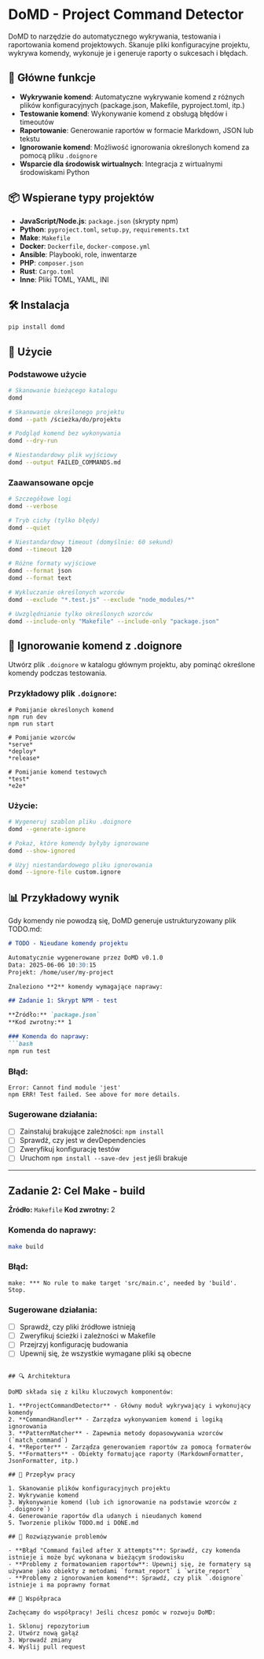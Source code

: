 # DoMD - Project Command Detector

DoMD to narzędzie do automatycznego wykrywania, testowania i raportowania komend projektowych. Skanuje pliki konfiguracyjne projektu, wykrywa komendy, wykonuje je i generuje raporty o sukcesach i błędach.

## 🚀 Główne funkcje

- **Wykrywanie komend**: Automatyczne wykrywanie komend z różnych plików konfiguracyjnych (package.json, Makefile, pyproject.toml, itp.)
- **Testowanie komend**: Wykonywanie komend z obsługą błędów i timeoutów
- **Raportowanie**: Generowanie raportów w formacie Markdown, JSON lub tekstu
- **Ignorowanie komend**: Możliwość ignorowania określonych komend za pomocą pliku `.doignore`
- **Wsparcie dla środowisk wirtualnych**: Integracja z wirtualnymi środowiskami Python

## 📦 Wspierane typy projektów

- **JavaScript/Node.js**: `package.json` (skrypty npm)
- **Python**: `pyproject.toml`, `setup.py`, `requirements.txt`
- **Make**: `Makefile`
- **Docker**: `Dockerfile`, `docker-compose.yml`
- **Ansible**: Playbooki, role, inwentarze
- **PHP**: `composer.json`
- **Rust**: `Cargo.toml`
- **Inne**: Pliki TOML, YAML, INI

## 🛠 Instalacja

```bash
pip install domd
```

## 📖 Użycie

### Podstawowe użycie
```bash
# Skanowanie bieżącego katalogu
domd

# Skanowanie określonego projektu
domd --path /ścieżka/do/projektu

# Podgląd komend bez wykonywania
domd --dry-run

# Niestandardowy plik wyjściowy
domd --output FAILED_COMMANDS.md
```

### Zaawansowane opcje
```bash
# Szczegółowe logi
domd --verbose

# Tryb cichy (tylko błędy)
domd --quiet

# Niestandardowy timeout (domyślnie: 60 sekund)
domd --timeout 120

# Różne formaty wyjściowe
domd --format json
domd --format text

# Wykluczanie określonych wzorców
domd --exclude "*.test.js" --exclude "node_modules/*"

# Uwzględnianie tylko określonych wzorców
domd --include-only "Makefile" --include-only "package.json"
```

## 🔧 Ignorowanie komend z .doignore

Utwórz plik `.doignore` w katalogu głównym projektu, aby pominąć określone komendy podczas testowania.

### Przykładowy plik `.doignore`:
```
# Pomijanie określonych komend
npm run dev
npm run start

# Pomijanie wzorców
*serve*
*deploy*
*release*

# Pomijanie komend testowych
*test*
*e2e*
```

### Użycie:
```bash
# Wygeneruj szablon pliku .doignore
domd --generate-ignore

# Pokaż, które komendy byłyby ignorowane
domd --show-ignored

# Użyj niestandardowego pliku ignorowania
domd --ignore-file custom.ignore
```

## 📊 Przykładowy wynik

Gdy komendy nie powodzą się, DoMD generuje ustrukturyzowany plik TODO.md:

```markdown
# TODO - Nieudane komendy projektu

Automatycznie wygenerowane przez DoMD v0.1.0
Data: 2025-06-06 10:30:15
Projekt: /home/user/my-project

Znaleziono **2** komendy wymagające naprawy:

## Zadanie 1: Skrypt NPM - test

**Źródło:** `package.json`
**Kod zwrotny:** 1

### Komenda do naprawy:
```bash
npm run test
```

### Błąd:
```
Error: Cannot find module 'jest'
npm ERR! Test failed. See above for more details.
```

### Sugerowane działania:
- [ ] Zainstaluj brakujące zależności: `npm install`
- [ ] Sprawdź, czy jest w devDependencies
- [ ] Zweryfikuj konfigurację testów
- [ ] Uruchom `npm install --save-dev jest` jeśli brakuje

---

## Zadanie 2: Cel Make - build

**Źródło:** `Makefile`
**Kod zwrotny:** 2

### Komenda do naprawy:
```bash
make build
```

### Błąd:
```
make: *** No rule to make target 'src/main.c', needed by 'build'. Stop.
```

### Sugerowane działania:
- [ ] Sprawdź, czy pliki źródłowe istnieją
- [ ] Zweryfikuj ścieżki i zależności w Makefile
- [ ] Przejrzyj konfigurację budowania
- [ ] Upewnij się, że wszystkie wymagane pliki są obecne
```

## 🔍 Architektura

DoMD składa się z kilku kluczowych komponentów:

1. **ProjectCommandDetector** - Główny moduł wykrywający i wykonujący komendy
2. **CommandHandler** - Zarządza wykonywaniem komend i logiką ignorowania
3. **PatternMatcher** - Zapewnia metody dopasowywania wzorców (`match_command`)
4. **Reporter** - Zarządza generowaniem raportów za pomocą formaterów
5. **Formatters** - Obiekty formatujące raporty (MarkdownFormatter, JsonFormatter, itp.)

## 🔄 Przepływ pracy

1. Skanowanie plików konfiguracyjnych projektu
2. Wykrywanie komend
3. Wykonywanie komend (lub ich ignorowanie na podstawie wzorców z `.doignore`)
4. Generowanie raportów dla udanych i nieudanych komend
5. Tworzenie plików TODO.md i DONE.md

## 🐛 Rozwiązywanie problemów

- **Błąd "Command failed after X attempts"**: Sprawdź, czy komenda istnieje i może być wykonana w bieżącym środowisku
- **Problemy z formatowaniem raportów**: Upewnij się, że formatery są używane jako obiekty z metodami `format_report` i `write_report`
- **Problemy z ignorowaniem komend**: Sprawdź, czy plik `.doignore` istnieje i ma poprawny format

## 🤝 Współpraca

Zachęcamy do współpracy! Jeśli chcesz pomóc w rozwoju DoMD:

1. Sklonuj repozytorium
2. Utwórz nową gałąź
3. Wprowadź zmiany
4. Wyślij pull request
